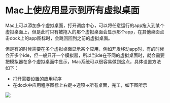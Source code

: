 # Mac上使应用显示到所有虚拟桌面

Mac上可以添加多个虚拟桌面，打开调度中心，可以将任意运行的app拖入到某个虚拟桌面上，但是此时只有被拖入的那个虚拟桌面会显示那个app，在其他桌面点击dock上的app图标时，会跳回回到之前的虚拟桌面。

但是有的时候需要在多个虚拟桌面显示某个应用，例如开发移动app时，有的时候会开多个ide，但一般只开一个模拟器，所以当ide在不同的虚拟桌面时，就会需要把模拟器在多个虚拟桌面中显示，Mac系统可以很容易做到这点，具体设置方法如下：

- 打开需要设置的应用程序
- 在dock中应用程序图标上右键->选项->所有桌面，完工，如下图所示

![](https://ws2.sinaimg.cn/large/006tNbRwgy1fwymbikqwpj30jg0hiqaw.jpg)